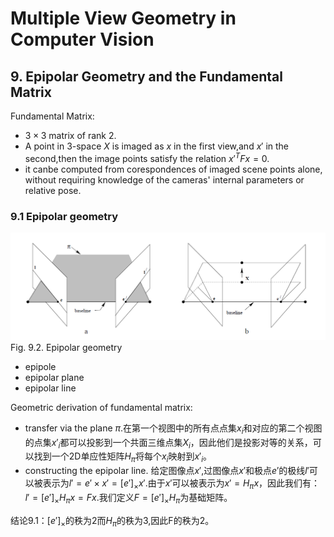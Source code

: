 # Multiple View Geometry in Computer Vision

## 9. Epipolar Geometry and the Fundamental Matrix

Fundamental Matrix:

- $3 \times 3$ matrix of rank 2.
- A point in 3-space $X$ is imaged as $x$ in the first view,and $x'$ in the second,then the image points satisfy the relation $x'^TFx = 0$.
- it canbe computed from corespondences of imaged scene points alone, without requiring knowledge of the cameras' internal parameters or relative pose.

### 9.1 Epipolar geometry

![fig9.2](9.2.Epipolar_geometry.png)Fig. 9.2. Epipolar geometry

- epipole
- epipolar plane
- epipolar line

Geometric derivation of fundamental matrix:

- transfer via the plane $\pi$.在第一个视图中的所有点点集$x_i$和对应的第二个视图的点集$x'_i$都可以投影到一个共面三维点集$X_i$，因此他们是投影对等的关系，可以找到一个2D单应性矩阵$H_\pi$将每个$x_i$映射到$x'_i$。
- constructing the epipolar line. 给定图像点$x'$,过图像点$x'$和极点$e'$的极线$l'$可以被表示为$l' = e' \times x' = [e']_\times x'$.由于$x'$可以被表示为$x' = H_\pi x$，因此我们有：$l' = [e']_\times H_\pi x = Fx$.我们定义$F = [e']_\times H_\pi$为基础矩阵。

结论9.1：$[e']_\times$的秩为2而$H_\pi$的秩为3,因此F的秩为2。
